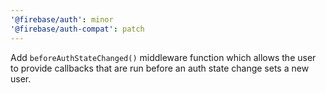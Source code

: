 ```yaml
---
'@firebase/auth': minor
'@firebase/auth-compat': patch
---
```


Add `beforeAuthStateChanged()` middleware function which allows the user to provide callbacks that are run before an auth state change
sets a new user.

